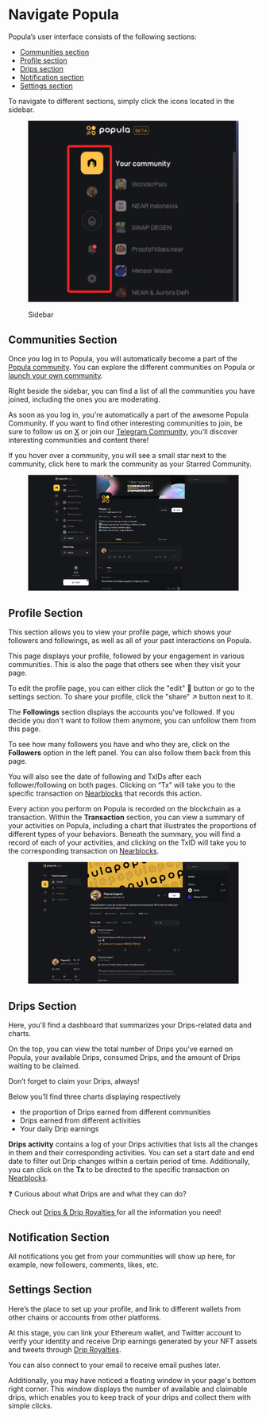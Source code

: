# Navigate Popula

Popula’s user interface consists of the following sections:

* [Communities section](navigate-popula.md#communities-section)
* [Profile section](navigate-popula.md#profile-section)
* [Drips section](navigate-popula.md#drips-section)
* [Notification section](navigate-popula.md#notification-section)
* [Settings section](navigate-popula.md#settings)

To navigate to different sections, simply click the icons located in the sidebar.

<figure><img src="../.gitbook/assets/image (1).png" alt=""><figcaption><p>Sidebar</p></figcaption></figure>

## Communities Section

Once you log in to Popula, you will automatically become a part of the [Popula community](https://popula.io/c/app.popula.near). You can explore the different communities on Popula or [launch your own community](../community-builders/launch-a-community.md).

Right beside the sidebar, you can find a list of all the communities you have joined, including the ones you are moderating.&#x20;

As soon as you log in, you're automatically a part of the awesome Popula Community. If you want to find other interesting communities to join, be sure to follow us on [X](https://twitter.com/beepopula) or join our [Telegram Community](https://t.me/populacommunity), you'll discover interesting communities and content there!

If you hover over a community, you will see a small star next to the community, click here to mark the community as your Starred Community.

<figure><img src="../.gitbook/assets/image (5).png" alt=""><figcaption></figcaption></figure>

## Profile Section

This section allows you to view your profile page, which shows your followers and followings, as well as all of your past interactions on Popula.

This page displays your profile, followed by your engagement in various communities. This is also the page that others see when they visit your page.

To edit the profile page, you can either click the "edit" 📝 button or go to the settings section. To share your profile, click the "share" ↗️ button next to it.

The **Followings** section displays the accounts you've followed. If you decide you don't want to follow them anymore, you can unfollow them from this page.

To see how many followers you have and who they are, click on the **Followers** option in the left panel. You can also follow them back from this page.

You will also see the date of following and TxIDs after each follower/following on both pages. Clicking on “Tx” will take you to the specific transaction on [Nearblocks](https://nearblocks.io/) that records this action.

Every action you perform on Popula is recorded on the blockchain as a transaction. Within the **Transaction** section, you can view a summary of your activities on Popula, including a chart that illustrates the proportions of different types of your behaviors. Beneath the summary, you will find a record of each of your activities, and clicking on the TxID will take you to the corresponding transaction on [Nearblocks](https://nearblocks.io/).

<figure><img src="../.gitbook/assets/image (6).png" alt=""><figcaption></figcaption></figure>



## Drips Section

Here, you'll find a dashboard that summarizes your Drips-related data and charts.

On the top, you can view the total number of Drips you've earned on Popula, your available Drips, consumed Drips, and the amount of Drips waiting to be claimed.

Don’t forget to claim your Drips, always!

Below you’ll find three charts displaying respectively

* the proportion of Drips earned from different communities
* Drips earned from different activities
* Your daily Drip earnings

**Drips activity** contains a log of your Drips activities that lists all the changes in them and their corresponding activities. You can set a start date and end date to filter out Drip changes within a certain period of time. Additionally, you can click on the **Tx** to be directed to the specific transaction on [Nearblocks](https://nearblocks.io/).

❓ Curious about what Drips are and what they can do?&#x20;

Check out [Drips & Drip Royalties ](broken-reference)for all the information you need!

## Notification Section

All notifications you get from your communities will show up here, for example, new followers, comments, likes, etc.

## Settings Section <a href="#settings" id="settings"></a>

Here’s the place to set up your profile, and link to different wallets from other chains or accounts from other platforms.

At this stage, you can link your Ethereum wallet, and Twitter account to verify your identity and receive Drip earnings generated by your NFT assets and tweets through [Drip Royalties](../drips-and-drip-royalties/drip-royalties.md).

You can also connect to your email to receive email pushes later.

Additionally, you may have noticed a floating window in your page's bottom right corner. This window displays the number of available and claimable drips, which enables you to keep track of your drips and collect them with simple clicks.
